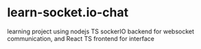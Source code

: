 # learn-socket.io-chat
learning project using nodejs TS sockerIO backend for websocket communication, and React TS frontend for interface

